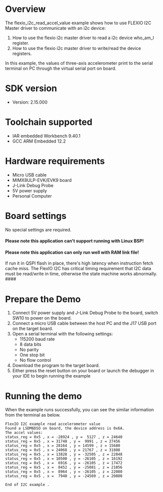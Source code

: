 Overview
========
The flexio_i2c_read_accel_value example shows how to use FLEXIO I2C  Master driver to communicate with an i2c device:

 1. How to use the flexio i2c master driver to read a i2c device who_am_I register.
 2. How to use the flexio i2c master driver to write/read the device registers.

In this example, the values of three-axis accelerometer print to the serial terminal on PC through
the virtual serial port on board.

SDK version
===========
- Version: 2.15.000

Toolchain supported
===================
- IAR embedded Workbench  9.40.1
- GCC ARM Embedded  12.2

Hardware requirements
=====================
- Micro USB cable
- MIMX8ULP-EVK/EVK9 board
- J-Link Debug Probe
- 5V power supply
- Personal Computer

Board settings
==============
No special settings are required.

#### Please note this application can't support running with Linux BSP! ####

#### Please note this application can only run well with RAM link file!
If run it in QSPI flash in place, there's high latency when instruction fetch cache miss. The FlexIO I2C
has critical timing requirement that I2C data must be read/write in time, otherwise the state machine works
abnormally. ####

Prepare the Demo
================
1.  Connect 5V power supply and J-Link Debug Probe to the board, switch SW10 to power on the board.
2.  Connect a micro USB cable between the host PC and the J17 USB port on the target board.
3.  Open a serial terminal with the following settings:
    - 115200 baud rate
    - 8 data bits
    - No parity
    - One stop bit
    - No flow control
4.  Download the program to the target board.
5.  Either press the reset button on your board or launch the debugger in your IDE to begin running the example

Running the demo
================
When the example runs successfully, you can see the similar information from the terminal as below.

~~~~~~~~~~~~~~~~~~~~~
FlexIO I2C example read accelerometer value
Found a LSDM6DSO on board, the device address is 0x6A.
The accel values:
status_reg = 0x5 , x = -28924 , y =  5127 , z = 24640
status_reg = 0x5 , x = 31748 , y =  9991 , z = 27456
status_reg = 0x5 , x = 28164 , y = 14599 , z = 15680
status_reg = 0x5 , x = 24068 , y = 21767 , z = 31808
status_reg = 0x5 , x = 13828 , y = -32505 , z = 22848
status_reg = 0x5 , x = 10500 , y = -26105 , z = 16192
status_reg = 0x5 , x =  6916 , y = -26105 , z = 17472
status_reg = 0x5 , x =  8452 , y = -25081 , z = 21056
status_reg = 0x5 , x =  8964 , y = -26105 , z = 22080
status_reg = 0x5 , x =  7940 , y = -24569 , z = 20800

End of I2C example .
~~~~~~~~~~~~~~~~~~~~~
